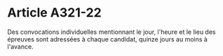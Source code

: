 # Article A321-22

Des convocations individuelles mentionnant le jour, l'heure et le lieu des épreuves sont adressées à chaque candidat, quinze jours au moins à l'avance.
